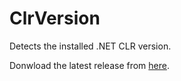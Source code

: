 # ClrVersion
Detects the installed .NET CLR version.

Donwload the latest release from [here](https://github.com/tabman83/ClrVersion/releases/latest).
